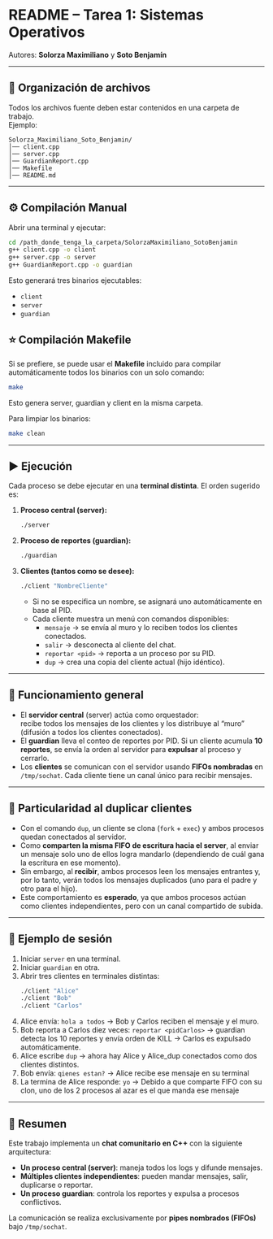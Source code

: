 # README – Tarea 1: Sistemas Operativos  
Autores: **Solorza Maximiliano** y **Soto Benjamín**

---

## 📂 Organización de archivos
Todos los archivos fuente deben estar contenidos en una carpeta de trabajo.  
Ejemplo:  

```
Solorza_Maximiliano_Soto_Benjamin/
│── client.cpp
│── server.cpp
│── GuardianReport.cpp
│── Makefile
│── README.md
```

---

## ⚙️ Compilación Manual
Abrir una terminal y ejecutar:

```bash
cd /path_donde_tenga_la_carpeta/SolorzaMaximiliano_SotoBenjamin
g++ client.cpp -o client
g++ server.cpp -o server
g++ GuardianReport.cpp -o guardian
```

Esto generará tres binarios ejecutables:  
- `client`  
- `server`  
- `guardian`  


## ⭐ Compilación Makefile

Si se prefiere, se puede usar el **Makefile** incluido para compilar automáticamente todos los binarios con un solo comando:

```bash
make
```
Esto genera server, guardian y client en la misma carpeta.

Para limpiar los binarios:
```bash
make clean
```

---

## ▶️ Ejecución
Cada proceso se debe ejecutar en una **terminal distinta**. El orden sugerido es:

1. **Proceso central (server):**
   ```bash
   ./server
   ```

2. **Proceso de reportes (guardian):**
   ```bash
   ./guardian
   ```

3. **Clientes (tantos como se desee):**
   ```bash
   ./client "NombreCliente"
   ```
   - Si no se especifica un nombre, se asignará uno automáticamente en base al PID.  
   - Cada cliente muestra un menú con comandos disponibles:
     - `mensaje` → se envía al muro y lo reciben todos los clientes conectados.
     - `salir` → desconecta al cliente del chat.
     - `reportar <pid>` → reporta a un proceso por su PID.
     - `dup` → crea una copia del cliente actual (hijo idéntico).

---

## 💬 Funcionamiento general
- El **servidor central** (server) actúa como orquestador:  
  recibe todos los mensajes de los clientes y los distribuye al “muro” (difusión a todos los clientes conectados).  
- El **guardian** lleva el conteo de reportes por PID. Si un cliente acumula **10 reportes**, se envía la orden al servidor para **expulsar** al proceso y cerrarlo.  
- Los **clientes** se comunican con el servidor usando **FIFOs nombradas** en `/tmp/sochat`. Cada cliente tiene un canal único para recibir mensajes.

---

## 🔄 Particularidad al duplicar clientes
- Con el comando `dup`, un cliente se clona (`fork` + `exec`) y ambos procesos quedan conectados al servidor.  
- Como **comparten la misma FIFO de escritura hacia el server**, al enviar un mensaje solo uno de ellos logra mandarlo (dependiendo de cuál gana la escritura en ese momento).  
- Sin embargo, al **recibir**, ambos procesos leen los mensajes entrantes y, por lo tanto, verán todos los mensajes duplicados (uno para el padre y otro para el hijo).  
- Este comportamiento es **esperado**, ya que ambos procesos actúan como clientes independientes, pero con un canal compartido de subida.

---

## 📖 Ejemplo de sesión
1. Iniciar `server` en una terminal.  
2. Iniciar `guardian` en otra.  
3. Abrir tres clientes en terminales distintas:  
   ```bash
   ./client "Alice"
   ./client "Bob"
   ./client "Carlos"
   ```
4. Alice envía: `hola a todos` → Bob y Carlos reciben el mensaje y el muro.  
5. Bob reporta a Carlos diez veces: `reportar <pidCarlos>` → guardian detecta los 10 reportes y envía orden de KILL → Carlos es expulsado automáticamente.  
6. Alice escribe `dup` → ahora hay Alice y Alice_dup conectados como dos clientes distintos.
7. Bob envía: `qienes estan?` → Alice recibe ese mensaje en su terminal
8. La termina de Alice responde: `yo` → Debido a que comparte FIFO con su clon, uno de los 2 procesos al azar es el que manda ese mensaje

---

## 📌 Resumen
Este trabajo implementa un **chat comunitario en C++** con la siguiente arquitectura:
- **Un proceso central (server)**: maneja todos los logs y difunde mensajes.  
- **Múltiples clientes independientes**: pueden mandar mensajes, salir, duplicarse o reportar.  
- **Un proceso guardian**: controla los reportes y expulsa a procesos conflictivos.  

La comunicación se realiza exclusivamente por **pipes nombrados (FIFOs)** bajo `/tmp/sochat`.  
